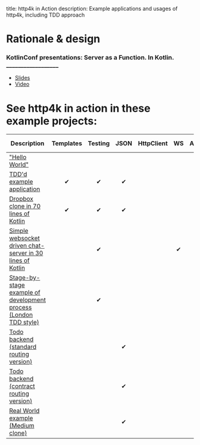 title: http4k in Action
description: Example applications and usages of http4k, including TDD approach 

# Rationale & design

### KotlinConf presentations: Server as a Function. In Kotlin. __________________
- [Slides](https://speakerdeck.com/daviddenton/server-as-a-function-in-kotlin)
- [Video](http://bit.ly/serverasafunction)

# See http4k in action in these example projects:

| Description | Templates | Testing | JSON | HttpClient | WS | AWS | CD pipeline | Contracts | Lambda/Graal |
|-----|:---:|:---:|:---:|:---:|:---:|:---:|:---:|:---:|:---:|
|["Hello World"](https://start.http4k.org)| | | | | | |✔| | | | | |
|[TDD'd example application](https://github.com/http4k/http4k-contract-example-app)|✔|✔|✔| | | | | |✔| |
|[Dropbox clone in 70 lines of Kotlin](https://github.com/daviddenton/http4kbox)|✔|✔|✔| | |✔|✔| |✔|
|[Simple websocket driven chat-server in 30 lines of Kotlin](https://github.com/daviddenton/http4k-demo-irc)| |✔| | |✔| |✔| | |
|[Stage-by-stage example of development process (London TDD style)](/guide/example)| |✔| | | | | | | |
|[Todo backend (standard routing version)](https://github.com/http4k/http4k-todo-backend)| | |✔| | | | | | |
|[Todo backend (contract routing version)](https://github.com/http4k/http4k-contract-todo-backend)| | |✔| | | | |✔| |
|[Real World example (Medium clone)](https://github.com/alisabzevari/kotlin-http4k-realworld-example-app)| | |✔| | | | | | |
